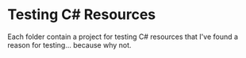 # Testing C# Resources


Each folder contain a project for testing C# resources that I've found a reason for testing... because why not.
